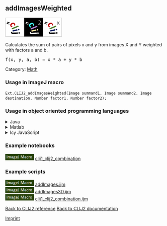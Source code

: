 ## addImagesWeighted
<img src="images/mini_clij1_logo.png"/><img src="images/mini_clij2_logo.png"/><img src="images/mini_clijx_logo.png"/>

Calculates the sum of pairs of pixels x and y from images X and Y weighted with factors a and b.

<pre>f(x, y, a, b) = x * a + y * b</pre>

Category: [Math](https://clij.github.io/clij2-docs/reference__math)

### Usage in ImageJ macro
```
Ext.CLIJ2_addImagesWeighted(Image summand1, Image summand2, Image destination, Number factor1, Number factor2);
```


### Usage in object oriented programming languages



<details>

<summary>
Java
</summary>
<pre class="highlight">// init CLIJ and GPU
import net.haesleinhuepf.clij2.CLIJ2;
import net.haesleinhuepf.clij.clearcl.ClearCLBuffer;
CLIJ2 clij2 = CLIJ2.getInstance();

// get input parameters
ClearCLBuffer summand1 = clij2.push(summand1ImagePlus);
ClearCLBuffer summand2 = clij2.push(summand2ImagePlus);
destination = clij2.create(summand1);
float factor1 = 1.0;
float factor2 = 2.0;
</pre>

<pre class="highlight">
// Execute operation on GPU
clij2.addImagesWeighted(summand1, summand2, destination, factor1, factor2);
</pre>

<pre class="highlight">
// show result
destinationImagePlus = clij2.pull(destination);
destinationImagePlus.show();

// cleanup memory on GPU
clij2.release(summand1);
clij2.release(summand2);
clij2.release(destination);
</pre>

</details>



<details>

<summary>
Matlab
</summary>
<pre class="highlight">% init CLIJ and GPU
clij2 = init_clatlab();

% get input parameters
summand1 = clij2.pushMat(summand1_matrix);
summand2 = clij2.pushMat(summand2_matrix);
destination = clij2.create(summand1);
factor1 = 1.0;
factor2 = 2.0;
</pre>

<pre class="highlight">
% Execute operation on GPU
clij2.addImagesWeighted(summand1, summand2, destination, factor1, factor2);
</pre>

<pre class="highlight">
% show result
destination = clij2.pullMat(destination)

% cleanup memory on GPU
clij2.release(summand1);
clij2.release(summand2);
clij2.release(destination);
</pre>

</details>



<details>

<summary>
Icy JavaScript
</summary>
<pre class="highlight">// init CLIJ and GPU
importClass(net.haesleinhuepf.clicy.CLICY);
importClass(Packages.icy.main.Icy);

clij2 = CLICY.getInstance();

// get input parameters
summand1_sequence = getSequence();
summand1 = clij2.pushSequence(summand1_sequence);
summand2_sequence = getSequence();
summand2 = clij2.pushSequence(summand2_sequence);
destination = clij2.create(summand1);
factor1 = 1.0;
factor2 = 2.0;
</pre>

<pre class="highlight">
// Execute operation on GPU
clij2.addImagesWeighted(summand1, summand2, destination, factor1, factor2);
</pre>

<pre class="highlight">
// show result
destination_sequence = clij2.pullSequence(destination)
Icy.addSequence(destination_sequence);
// cleanup memory on GPU
clij2.release(summand1);
clij2.release(summand2);
clij2.release(destination);
</pre>

</details>





### Example notebooks
<a href="https://clij.github.io/clij2-docs/md/clij1_clij2_combination"><img src="images/language_macro.png" height="20"/></a> [clij1_clij2_combination](https://clij.github.io/clij2-docs/md/clij1_clij2_combination)  




### Example scripts
<a href="https://github.com/clij/clij2-docs/blob/master/src/main/macro/addImages.ijm"><img src="images/language_macro.png" height="20"/></a> [addImages.ijm](https://github.com/clij/clij2-docs/blob/master/src/main/macro/addImages.ijm)  
<a href="https://github.com/clij/clij2-docs/blob/master/src/main/macro/addImages3D.ijm"><img src="images/language_macro.png" height="20"/></a> [addImages3D.ijm](https://github.com/clij/clij2-docs/blob/master/src/main/macro/addImages3D.ijm)  
<a href="https://github.com/clij/clij2-docs/blob/master/src/main/macro/clij1_clij2_combination.ijm"><img src="images/language_macro.png" height="20"/></a> [clij1_clij2_combination.ijm](https://github.com/clij/clij2-docs/blob/master/src/main/macro/clij1_clij2_combination.ijm)  


[Back to CLIJ2 reference](https://clij.github.io/clij2-docs/reference)
[Back to CLIJ2 documentation](https://clij.github.io/clij2-docs)

[Imprint](https://clij.github.io/imprint)

